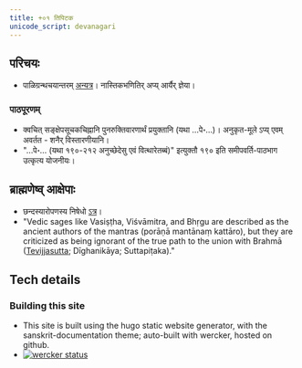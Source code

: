 ```yaml
---
title: +०१ तिपिटक
unicode_script: devanagari
---
```


## परिचयः
- पाळिग्रन्थचयान्तरम् [अन्यत्र](../pALi/)। नास्तिकभणितिर् अप्य् आर्यैर् ज्ञेया।

### पाठपूरणम्
- क्वचित् सङ्क्षेपसूचकचिह्नानि पुनरुक्तिवारणार्थं प्रयुक्तानि (यथा …पे॰…)। अनुकृत-मूले ऽप्य् एवम् अवर्तत - शनैर् विस्तारणीयानि।
- "…पे॰… (यथा १९०-२१२ अनुच्छेदेसु एवं वित्थारेतब्बं)" इत्युक्तौ १९० इति समीपवर्ति-पाठभाग उत्कृत्य योजनीयः।  

## ब्राह्मणेष्व् आक्षेपाः
- छन्दस्यारोपणस्य निषेधो [ऽत्र](01_mUlam/01_vinayapiTaka/04_chULavaggapALi/05_khuddakavatthukkhandhakam/)।
- "Vedic sages like Vasiṣṭha, Viśvāmitra, and Bhṛgu are described as the ancient authors of the mantras (porāṇā mantānaṃ kattāro), but they are criticized as being ignorant of the true path to the union with Brahmā ([Tevijjasutta](01_mUlam/02_suttapiTaka/01_dIghanikAyo/01_sIlakkhandhavaggapaaLi/13_tevijjasuttam/); Dīghanikāya; Suttapiṭaka)." 


## Tech details
### Building this site
- This site is built using the hugo static website generator, with the sanskrit-documentation theme; auto-built with wercker, hosted on github.
- [![wercker status](https://app.wercker.com/status/b015c55135a120000388cb01374f7c01/s/master "wercker status")](https://app.wercker.com/project/byKey/b015c55135a120000388cb01374f7c01)
